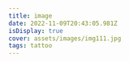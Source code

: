 ```yaml
---
title: image
date: 2022-11-09T20:43:05.981Z
isDisplay: true
cover: assets/images/img111.jpg
tags: tattoo
---
```


